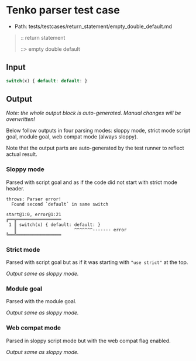 # Tenko parser test case

- Path: tests/testcases/return_statement/empty_double_default.md

> :: return statement
>
> ::> empty double default

## Input


`````js
switch(x) { default: default: }
`````

## Output

_Note: the whole output block is auto-generated. Manual changes will be overwritten!_

Below follow outputs in four parsing modes: sloppy mode, strict mode script goal, module goal, web compat mode (always sloppy).

Note that the output parts are auto-generated by the test runner to reflect actual result.

### Sloppy mode

Parsed with script goal and as if the code did not start with strict mode header.

`````
throws: Parser error!
  Found second `default` in same switch

start@1:0, error@1:21
╔══╦═════════════════
 1 ║ switch(x) { default: default: }
   ║                      ^^^^^^^------- error
╚══╩═════════════════

`````

### Strict mode

Parsed with script goal but as if it was starting with `"use strict"` at the top.

_Output same as sloppy mode._

### Module goal

Parsed with the module goal.

_Output same as sloppy mode._

### Web compat mode

Parsed in sloppy script mode but with the web compat flag enabled.

_Output same as sloppy mode._
